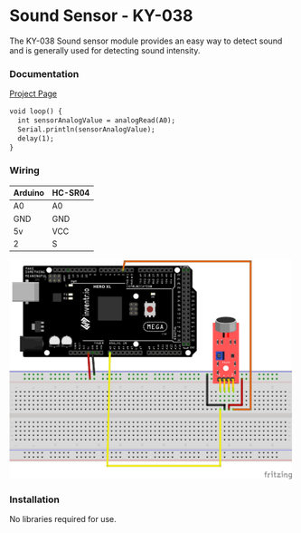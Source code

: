 # Sound Sensor - KY-038

The KY-038 Sound sensor module provides an easy way to detect sound and is generally
used for detecting sound intensity.

### Documentation
[Project Page](https://docs.sunfounder.com/projects/vincent-kit/en/latest/arduino/2.28_sound_sensor_module.html)


```
void loop() {
  int sensorAnalogValue = analogRead(A0);
  Serial.println(sensorAnalogValue);
  delay(1); 
}

```

### Wiring
| Arduino | HC-SR04 |
| --- | -- |
| A0 | A0 |
| GND | GND |
| 5v | VCC |
| 2 | S |

<img src="SoundSensor - KY-038.png" width="500">

### Installation
No libraries required for use.
